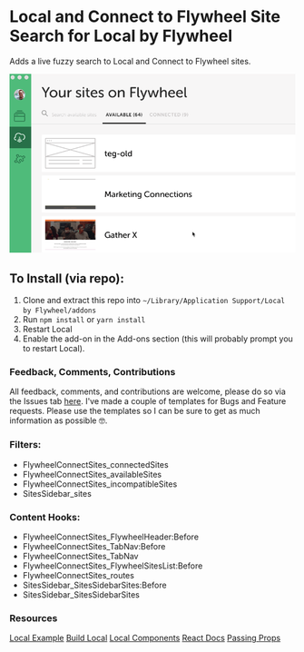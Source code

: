 # Local and Connect to Flywheel Site Search for Local by Flywheel

Adds a live fuzzy search to Local and Connect to Flywheel sites.

![Search in action](https://github.com/n8finch/local-site-search-addon/blob/master/screenshot.gif)

## To Install (via repo):

1. Clone and extract this repo into `~/Library/Application Support/Local by Flywheel/addons`
2. Run `npm install` or `yarn install`
3. Restart Local
4. Enable the add-on in the Add-ons section (this will probably prompt you to restart Local).

### Feedback, Comments, Contributions

All feedback, comments, and contributions are welcome, please do so via the Issues tab [here](https://github.com/n8finch/local-site-search-addon/issues). I've made a couple of templates for Bugs and Feature requests. Please use the templates so I can be sure to get as much information as possible 🤓.

### Filters:

- FlywheelConnectSites_connectedSites
- FlywheelConnectSites_availableSites
- FlywheelConnectSites_incompatibleSites
- SitesSidebar_sites

### Content Hooks:

- FlywheelConnectSites_FlywheelHeader:Before
- FlywheelConnectSites_TabNav:Before
- FlywheelConnectSites_TabNav
- FlywheelConnectSites_FlywheelSitesList:Before
- FlywheelConnectSites_routes
- SitesSidebar_SitesSidebarSites:Before
- SitesSidebar_SitesSidebarSites

### Resources
[Local Example](https://build.localbyflywheel.com/project/building/example-add-ons)
[Build Local](https://build.localbyflywheel.com/project/)
[Local Components](https://github.com/getflywheel/local-components)
[React Docs](https://reactjs.org/docs/components-and-props.html)
[Passing Props](https://www.robinwieruch.de/react-pass-props-to-component/)

